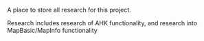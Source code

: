 A place to store all research for this project.

Research includes research of AHK functionality, and research into MapBasic/MapInfo functionality
